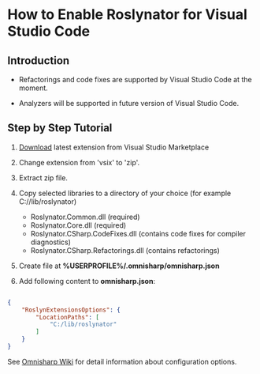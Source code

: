 ﻿# How to Enable Roslynator for Visual Studio Code

## Introduction

* Refactorings and code fixes are supported by Visual Studio Code at the moment.

* Analyzers will be supported in future version of Visual Studio Code.

## Step by Step Tutorial

1. [Download](http://marketplace.visualstudio.com/items?itemName=josefpihrt.Roslynator2017) latest extension from Visual Studio Marketplace

2. Change extension from 'vsix' to 'zip'.

3. Extract zip file.

4. Copy selected libraries to a directory of your choice (for example C://lib/roslynator)

   * Roslynator.Common.dll (required)
   * Roslynator.Core.dll (required)
   * Roslynator.CSharp.CodeFixes.dll (contains code fixes for compiler diagnostics)
   * Roslynator.CSharp.Refactorings.dll (contains refactorings)

5. Create file at **%USERPROFILE%/.omnisharp/omnisharp.json**

6. Add following content to **omnisharp.json**:

```json

{
    "RoslynExtensionsOptions": {
        "LocationPaths": [
            "C:/lib/roslynator"
        ]
    }
}

```

See [Omnisharp Wiki](http://github.com/OmniSharp/omnisharp-roslyn/wiki/Configuration-Options) for detail information about configuration options.